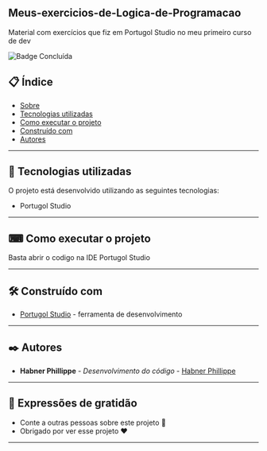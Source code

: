 ## Meus-exercicios-de-Logica-de-Programacao
 Material com exercícios que fiz em Portugol Studio no meu primeiro curso de dev

![Badge Concluída](http://img.shields.io/static/v1?label=STATUS&message=CONCLUIDO&color=GREEN&style=for-the-badge)

## 📋 Índice

- [Sobre](#Meus-exercicios-de-Logica-de-Programacao)
- [Tecnologias utilizadas](#-tecnologias-utilizadas)
- [Como executar o projeto](#-como-executar-o-projeto)
- [Construído com](#%EF%B8%8F-construído-com)
- [Autores](#%EF%B8%8F-autores)

--- 

## 🚀 Tecnologias utilizadas

O projeto está desenvolvido utilizando as seguintes tecnologias:

- Portugol Studio

---  

## ⌨ Como executar o projeto

Basta abrir o codigo na IDE Portugol Studio

--- 

## 🛠️ Construído com

* [Portugol Studio](http://lite.acad.univali.br/portugol/) - ferramenta de desenvolvimento

--- 

## ✒️ Autores

* **Habner Phillippe** - *Desenvolvimento do código* - [Habner Phillippe](https://github.com/HabnerPhillippe)

--- 
 
## 🎁 Expressões de gratidão

* Conte a outras pessoas sobre este projeto 📢
* Obrigado por ver esse projeto ❤️

--- 
